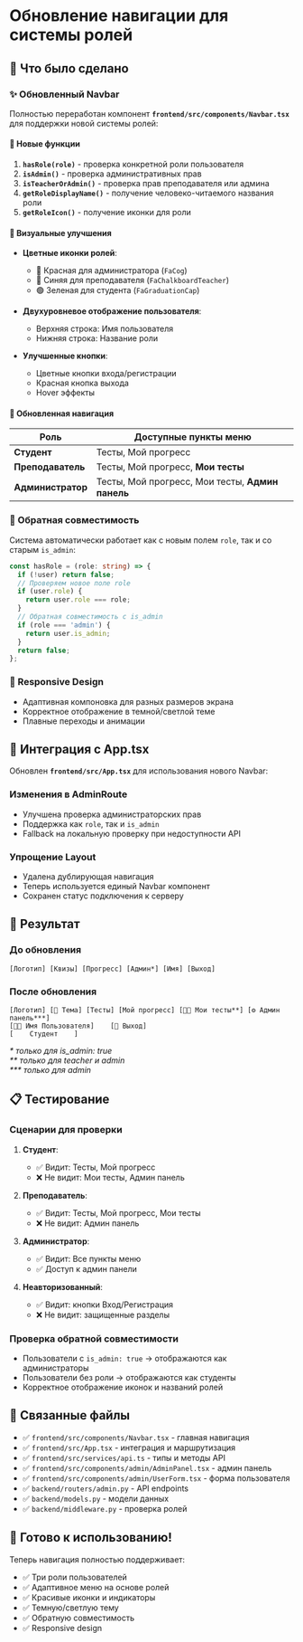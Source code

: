 # Обновление навигации для системы ролей

## 🎯 Что было сделано

### ✨ Обновленный Navbar

Полностью переработан компонент **`frontend/src/components/Navbar.tsx`** для поддержки новой системы ролей:

#### 🔧 Новые функции

1. **`hasRole(role)`** - проверка конкретной роли пользователя
2. **`isAdmin()`** - проверка административных прав
3. **`isTeacherOrAdmin()`** - проверка прав преподавателя или админа
4. **`getRoleDisplayName()`** - получение человеко-читаемого названия роли
5. **`getRoleIcon()`** - получение иконки для роли

#### 🎨 Визуальные улучшения

- **Цветные иконки ролей**:
  - 🔴 Красная для администратора (`FaCog`)
  - 🔵 Синяя для преподавателя (`FaChalkboardTeacher`) 
  - 🟢 Зеленая для студента (`FaGraduationCap`)

- **Двухуровневое отображение пользователя**:
  - Верхняя строка: Имя пользователя
  - Нижняя строка: Название роли

- **Улучшенные кнопки**:
  - Цветные кнопки входа/регистрации
  - Красная кнопка выхода
  - Hover эффекты

#### 🧭 Обновленная навигация

| Роль | Доступные пункты меню |
|------|---------------------|
| **Студент** | Тесты, Мой прогресс |
| **Преподаватель** | Тесты, Мой прогресс, **Мои тесты** |
| **Администратор** | Тесты, Мой прогресс, Мои тесты, **Админ панель** |

### 🔄 Обратная совместимость

Система автоматически работает как с новым полем `role`, так и со старым `is_admin`:

```typescript
const hasRole = (role: string) => {
  if (!user) return false;
  // Проверяем новое поле role
  if (user.role) {
    return user.role === role;
  }
  // Обратная совместимость с is_admin
  if (role === 'admin') {
    return user.is_admin;
  }
  return false;
};
```

### 📱 Responsive Design

- Адаптивная компоновка для разных размеров экрана
- Корректное отображение в темной/светлой теме
- Плавные переходы и анимации

## 🚀 Интеграция с App.tsx

Обновлен **`frontend/src/App.tsx`** для использования нового Navbar:

### Изменения в AdminRoute

- Улучшена проверка администраторских прав
- Поддержка как `role`, так и `is_admin`
- Fallback на локальную проверку при недоступности API

### Упрощение Layout

- Удалена дублирующая навигация
- Теперь используется единый Navbar компонент
- Сохранен статус подключения к серверу

## 🎯 Результат

### До обновления
```
[Логотип] [Квизы] [Прогресс] [Админ*] [Имя] [Выход]
```

### После обновления
```
[Логотип] [🌙 Тема] [Тесты] [Мой прогресс] [👨‍🏫 Мои тесты**] [⚙️ Админ панель***]
[👨‍🎓 Имя Пользователя]    [🚪 Выход]
[    Студент    ]
```

*\* только для is_admin: true*  
*\*\* только для teacher и admin*  
*\*\*\* только для admin*

## 📋 Тестирование

### Сценарии для проверки

1. **Студент**:
   - ✅ Видит: Тесты, Мой прогресс
   - ❌ Не видит: Мои тесты, Админ панель

2. **Преподаватель**:
   - ✅ Видит: Тесты, Мой прогресс, Мои тесты
   - ❌ Не видит: Админ панель

3. **Администратор**:
   - ✅ Видит: Все пункты меню
   - ✅ Доступ к админ панели

4. **Неавторизованный**:
   - ✅ Видит: кнопки Вход/Регистрация
   - ❌ Не видит: защищенные разделы

### Проверка обратной совместимости

- Пользователи с `is_admin: true` → отображаются как администраторы
- Пользователи без роли → отображаются как студенты
- Корректное отображение иконок и названий ролей

## 🔗 Связанные файлы

- ✅ `frontend/src/components/Navbar.tsx` - главная навигация
- ✅ `frontend/src/App.tsx` - интеграция и маршрутизация
- ✅ `frontend/src/services/api.ts` - типы и методы API
- ✅ `frontend/src/components/admin/AdminPanel.tsx` - админ панель
- ✅ `frontend/src/components/admin/UserForm.tsx` - форма пользователя
- ✅ `backend/routers/admin.py` - API endpoints
- ✅ `backend/models.py` - модели данных
- ✅ `backend/middleware.py` - проверка ролей

## 🎉 Готово к использованию!

Теперь навигация полностью поддерживает:
- ✅ Три роли пользователей
- ✅ Адаптивное меню на основе ролей
- ✅ Красивые иконки и индикаторы
- ✅ Темную/светлую тему
- ✅ Обратную совместимость
- ✅ Responsive design 
